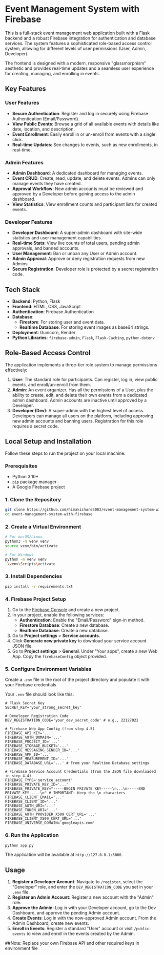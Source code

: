 # Event Management System with Firebase

This is a full-stack event management web application built with a Flask backend and a robust Firebase integration for authentication and database services. The system features a sophisticated role-based access control system, allowing for different levels of user permissions (User, Admin, Developer).

The frontend is designed with a modern, responsive "glassmorphism" aesthetic and provides real-time updates and a seamless user experience for creating, managing, and enrolling in events.

## Key Features

### User Features
- **Secure Authentication**: Register and log in securely using Firebase Authentication (Email/Password).
- **View Public Events**: Browse a grid of all available events with details like date, location, and description.
- **Event Enrollment**: Easily enroll in or un-enroll from events with a single click.
- **Real-time Updates**: See changes to events, such as new enrollments, in real-time.

### Admin Features
- **Admin Dashboard**: A dedicated dashboard for managing events.
- **Event CRUD**: Create, read, update, and delete events. Admins can only manage events they have created.
- **Approval Workflow**: New admin accounts must be reviewed and approved by a Developer before gaining access to the admin dashboard.
- **View Statistics**: View enrollment counts and participant lists for created events.

### Developer Features
- **Developer Dashboard**: A super-admin dashboard with site-wide statistics and user management capabilities.
- **Real-time Stats**: View live counts of total users, pending admin approvals, and banned accounts.
- **User Management**: Ban or unban any User or Admin account.
- **Admin Approval**: Approve or deny registration requests from new Admins.
- **Secure Registration**: Developer role is protected by a secret registration code.

## Tech Stack

- **Backend**: Python, Flask
- **Frontend**: HTML, CSS, JavaScript
- **Authentication**: Firebase Authentication
- **Database**:
    - **Firestore**: For storing user and event data.
    - **Realtime Database**: For storing event images as base64 strings.
- **Deployment**: Gunicorn, Render
- **Python Libraries**: `firebase-admin`, `Flask`, `Flask-Caching`, `python-dotenv`

## Role-Based Access Control

The application implements a three-tier role system to manage permissions effectively:

1.  **User**: The standard role for participants. Can register, log in, view public events, and enroll/un-enroll from them.
2.  **Admin**: An event organizer. Has all the permissions of a User, plus the ability to create, edit, and delete their own events from a dedicated admin dashboard. Admin accounts are inactive until approved by a Developer.
3.  **Developer (Dev)**: A super-admin with the highest level of access. Developers can manage all users on the platform, including approving new admin accounts and banning users. Registration for this role requires a secret code.

## Local Setup and Installation

Follow these steps to run the project on your local machine.

### Prerequisites
- Python 3.10+
- `pip` package manager
- A Google Firebase project

### 1. Clone the Repository
```bash
git clone https://github.com/himakishore3003/event-management-system-with-firebase.git
cd event-management-system-with-firebase
```

### 2. Create a Virtual Environment
```bash
# For macOS/Linux
python3 -m venv venv
source venv/bin/activate

# For Windows
python -m venv venv
.\venv\Scripts\activate
```

### 3. Install Dependencies
```bash
pip install -r requirements.txt
```

### 4. Firebase Project Setup
1.  Go to the [Firebase Console](https://console.firebase.google.com/) and create a new project.
2.  In your project, enable the following services:
    *   **Authentication**: Enable the "Email/Password" sign-in method.
    *   **Firestore Database**: Create a new database.
    *   **Realtime Database**: Create a new database.
3.  Go to **Project settings** > **Service accounts**.
4.  Click **Generate new private key** to download your service account JSON file.
5.  Go to **Project settings** > **General**. Under "Your apps", create a new Web App. Copy the `firebaseConfig` object provided.

### 5. Configure Environment Variables
Create a `.env` file in the root of the project directory and populate it with your Firebase credentials.

Your `.env` file should look like this:
```env
# Flask Secret Key
SECRET_KEY='your_strong_secret_key'

# Developer Registration Code
DEV_REGISTRATION_CODE='your_dev_secret_code' # e.g., 22127022

# Firebase Web App Config (from step 4.5)
FIREBASE_API_KEY='...'
FIREBASE_AUTH_DOMAIN='...'
FIREBASE_PROJECT_ID='...'
FIREBASE_STORAGE_BUCKET='...'
FIREBASE_MESSAGING_SENDER_ID='...'
FIREBASE_APP_ID='...'
FIREBASE_MEASUREMENT_ID='...'
FIREBASE_DATABASE_URL='...' # From your Realtime Database settings

# Firebase Service Account Credentials (from the JSON file downloaded in step 4.4)
FIREBASE_TYPE='service_account'
FIREBASE_PRIVATE_KEY_ID='...'
FIREBASE_PRIVATE_KEY="-----BEGIN PRIVATE KEY-----\n...\n-----END PRIVATE KEY-----\n" # IMPORTANT: Keep the \n characters
FIREBASE_CLIENT_EMAIL='...'
FIREBASE_CLIENT_ID='...'
FIREBASE_AUTH_URI='...'
FIREBASE_TOKEN_URI='...'
FIREBASE_AUTH_PROVIDER_X509_CERT_URL='...'
FIREBASE_CLIENT_X509_CERT_URL='...'
FIREBASE_UNIVERSE_DOMAIN='googleapis.com'
```

### 6. Run the Application
```bash
python app.py
```
The application will be available at `http://127.0.0.1:5000`.

## Usage
1.  **Register a Developer Account**: Navigate to `/register`, select the "Developer" role, and enter the `DEV_REGISTRATION_CODE` you set in your `.env` file.
2.  **Register an Admin Account**: Register a new account with the "Admin" role.
3.  **Approve the Admin**: Log in with your Developer account, go to the Dev Dashboard, and approve the pending Admin account.
4.  **Create Events**: Log in with the now-approved Admin account. From the Admin Dashboard, create new events.
5.  **Enroll in Events**: Register a standard "User" account or visit `/public-events` to view and enroll in the events created by the Admin.

##Note:
Replace your own Firebase API and other required keys in environment file
